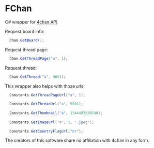 # FChan
C# wrapper for [4chan API](https://github.com/4chan/4chan-API).

Request board info:
```C#
  Chan.GetBoard();
```

Request thread page:
```C#
  Chan.GetThreadPage("a", 1);
```

Request thread:
```C#
  Chan.GetThread("a", 9001);
```

This wrapper also helps with those urls:
```C#
  Constants.GetThreadPageUrl("a", 1);
  
  Constants.GetThreadUrl("a", 9001);
  
  Constants.GetThumbnail("a", 1344402680740);
  
  Constants.GetImageUrl("a", 1, ".jpeg");
  
  Constants.GetCountryFlagUrl("br");
```


The creators of this software share no affiliation with 4chan in any form.
